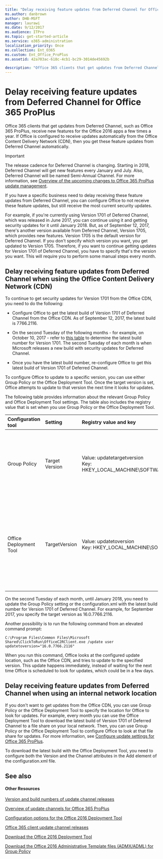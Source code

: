 ```yaml
---
title: "Delay receiving feature updates from Deferred Channel for Office 365 ProPlus"
ms.author: danbrown
author: DHB-MSFT
manager: laurawi
ms.date: 9/12/2017
ms.audience: ITPro
ms.topic: get-started-article
ms.service: o365-administration
localization_priority: Once
ms.collection: Ent_O365
ms.custom: Ent_Office_ProPlus
ms.assetid: 42a703ac-618c-4cb1-bc29-3014de45692b

description: "Office 365 clients that get updates from Deferred Channel, such as Office 365 ProPlus, receive new features for the Office 2016 apps a few times a year. If Office is configured to receive updates automatically from the Office Content Delivery Network (CDN), then you get these feature updates from Deferred Channel automatically."
---
```


# Delay receiving feature updates from Deferred Channel for Office 365 ProPlus

Office 365 clients that get updates from Deferred Channel, such as Office 365 ProPlus, receive new features for the Office 2016 apps a few times a year. If Office is configured to receive updates automatically from the Office Content Delivery Network (CDN), then you get these feature updates from Deferred Channel automatically.
  
> [!IMPORTANT]
> The release cadence for Deferred Channel is changing. Starting in 2018, Deferred Channel will get new features every January and July. Also, Deferred Channel will be named Semi-Annual Channel. For more information, see [Overview of the upcoming changes to Office 365 ProPlus update management](overview-of-the-upcoming-changes-to-office-365-proplus-update-management.md). 
  
If you have a specific business need to delay receiving these feature updates from Deferred Channel, you can configure Office to not receive these feature updates, but still receive the most current security updates.
  
For example, if you're currently using Version 1701 of Deferred Channel, which was released in June 2017, you can continue using it and getting security updates for it until January 2018. But, as of September 12, 2017, there's another version available from Deferred Channel, Version 1705, which provides new features. Version 1705 is the default version for Deferred Channel. If you don't specify which version you want, you get updated to Version 1705. Therefore, if you want to continue getting updates for Version 1701 of Deferred Channel, you have to specify that's the version you want. This will require you to perform some manual steps every month.
  
## Delay receiving feature updates from Deferred Channel when using the Office Content Delivery Network (CDN)

To continue to get security updates for Version 1701 from the Office CDN, you need to do the following:
  
- Configure Office to get the latest build of Version 1701 of Deferred Channel from the Office CDN. As of September 12, 2017, the latest build is 7766.2116.
    
- On the second Tuesday of the following months - for example, on October 10, 2017 - refer to [this table](https://support.office.com/article/ae942449-1fca-4484-898b-a933ea23def7) to determine the latest build number for Version 1701. The second Tuesday of each month is when Microsoft releases a new build with security updates for Deferred Channel.
    
- Once you have the latest build number, re-configure Office to get this latest build of Version 1701 of Deferred Channel.
    
To configure Office to update to a specific version, you can use either Group Policy or the Office Deployment Tool. Once the target version is set, Office attempts to update to that version the next time it looks for updates. 
  
The following table provides information about the relevant Group Policy and Office Deployment Tool settings. The table also includes the registry value that is set when you use Group Policy or the Office Deployment Tool. 
  
|**Configuration tool**|**Setting**|**Registry value and key**|**Additional information**|
|:-----|:-----|:-----|:-----|
|Group Policy  <br/> |Target Version  <br/> |Value: updatetargetversion  <br/> Key: HKEY_LOCAL_MACHINE\\SOFTWARE\\Policies\\Microsoft\\Office\\16.0\\Common\\OfficeUpdate  <br/> |You can find this policy setting under Computer Configuration\\Administrative Templates\\Microsoft Office 2016 (Machine)\\Updates.  <br/> <br/>If you use the Group Policy setting, its setting takes precedence over the setting configured by the Office Deployment Tool.  <br/> |
|Office Deployment Tool  <br/> |TargetVersion  <br/> |Value: updatetoversion  <br/> Key: HKEY_LOCAL_MACHINE\\SOFTWARE\\Microsoft\\Office\\ClickToRun\\Configuration  <br/> |You configure this attribute in the Updates element in the configuration.xml file. Your xml file should look something like the following example.  <br/> ```<Configuration>  <Updates Enabled="TRUE" TargetVersion="16.0.7766.2116" Channel="Deferred" /> </Configuration>```<br/>If you use the Office Deployment Tool, you need to re-run setup.exe, with your configuration.xml file, on each computer in order to update this setting.  <br/> |
   
On the second Tuesday of each month, until January 2018, you need to update the Group Policy setting or the configuration.xml with the latest build number for Version 1701 of Deferred Channel. For example, for September 2017, you specify the target version as 16.0.7766.2116.
  
Another possibility is to run the following command from an elevated command prompt:
  
```
C:\Program Files\Common Files\Microsoft Shared\ClickToRun\OfficeC2RClient.exe /update user updatetoversion="16.0.7766.2116"
```

When you run this command, Office looks at the configured update location, such as the Office CDN, and tries to update to the specified version. This update happens immediately, instead of waiting for the next time Office is scheduled to look for updates, which could be in a few days.
  
## Delay receiving feature updates from Deferred Channel when using an internal network location

If you don't want to get updates from the Office CDN, you can use Group Policy or the Office Deployment Tool to specify the location for Office to look for updates. For example, every month you can use the Office Deployment Tool to download the latest build of Version 1701 of Deferred Channel to a file share on your local network. Then, you can use Group Policy or the Office Deployment Tool to configure Office to look at that file share for updates. For more information, see [Configure update settings for Office 365 ProPlus](configure-update-settings-for-office-365-proplus.md).
  
To download the latest build with the Office Deployment Tool, you need to configure both the Version and the Channel attributes in the Add element of the configuration.xml file.
  
## See also

#### Other Resources

[Version and build numbers of update channel releases](https://support.office.com/article/ae942449-1fca-4484-898b-a933ea23def7)
  
[Overview of update channels for Office 365 ProPlus](overview-of-update-channels-for-office-365-proplus.md)
  
[Configuration options for the Office 2016 Deployment Tool](configuration-options-for-the-office-2016-deployment-tool.md)
  
[Office 365 client update channel releases](https://technet.microsoft.com/office/mt465751)
  
[Download the Office 2016 Deployment Tool](http://go.microsoft.com/fwlink/p/?LinkID=626065)
  
[Download the Office 2016 Administrative Template files (ADMX/ADML) for Group Policy](https://www.microsoft.com/download/details.aspx?id=49030)

